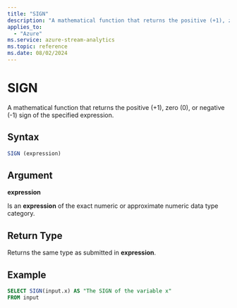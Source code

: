 ```yaml
---
title: "SIGN"
description: "A mathematical function that returns the positive (+1), zero (0), or negative (-1) sign of the specified expression."
applies_to: 
  - "Azure"
ms.service: azure-stream-analytics
ms.topic: reference
ms.date: 08/02/2024
---
```

# SIGN
  A mathematical function that returns the positive (+1), zero (0), or negative (-1) sign of the specified expression.  
  
 ## Syntax  
  
```SQL   
SIGN (expression)  
```  
  
## Argument  
 **expression**  
  
 Is an **expression** of the exact numeric or approximate numeric data type category.  
  
## Return Type  
 Returns the same type as submitted in **expression**.  
  
## Example  
  
```SQL  
SELECT SIGN(input.x) AS "The SIGN of the variable x"  
FROM input  
```  
  
  
